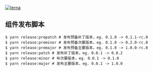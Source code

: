 [![lerna](https://img.shields.io/badge/maintained%20with-lerna-cc00ff.svg)](https://lerna.js.org/)

## 组件发布脚本

```shell
$ yarn release:prepatch # 发布预备补丁版本，eg. 0.1.0 -> 0.1.1-rc.0
$ yarn release:preminor # 发布预备次要版本，eg. 0.1.0 -> 0.2.0-rc.0
$ yarn release:premajor # 发布预备主要版本，eg. 0.1.0 -> 1.0.0-rc.0
$ yarn release:patch # 发布补丁版本，eg. 0.0.1 -> 0.0.2
$ yarn release:minor # 布次要版本，eg. 0.0.1 -> 0.1.0
$ yarn release:major # 发布主要版本，eg. 0.0.1 -> 1.0.0
```
